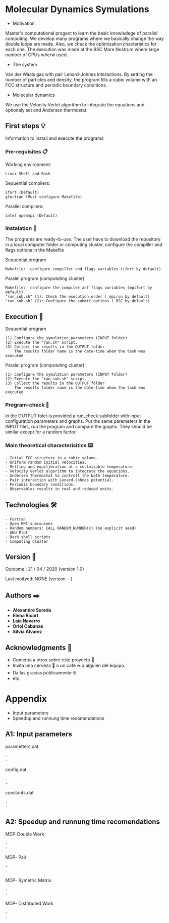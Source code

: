# Molecular Dynamics Symulations

* Motivation

Master's computational progect to learn the basic knowledege of parallel computing. We develop many programs where we basically change the way double loops are made. Also, we check the optimization chacteristics for each one. The execution was made at the BSC Mare Nostrum where large number of CPUs wherw used.
* The system

Van der Waals gas with pair Lenard-Johnes interactions. By setting the number of particles and density, the program fills a cubic volume with an FCC structure and periodic boundary conditions.
* Molecular dynamics

We use the Velocity Verlet algorithm to integrate the equations and optionaly set and Andersen thermostat.

## First steps 💡
Information to install and execute the programs


### Pre-requisites 📋

Working environment:

```
Linux Shell and Bash
```

Sequential compilers:

```
ifort (Default)
gfortran (Must configure Makefile)
```

Parallel compilers:
```
intel openmpi (Default)
```

### Instalation 🔧

The programs are ready-to-use. The user have to download the repository in a local computer folder or computing cluster, configure the compiller and flags options in the Makefile

Sequential program
```
Makefile:  configure compiller and flags variables (ifort by default)

```
Paralel program (compututing cluster)
```
Makefile:  configure the compiler anf flags variables (mpifort by default)
"run_sub.sh" (1): Check the execution order ( mpirun by default)
"run_sub.sh" (2): Configure the submit options ( BSC by default)
```

## Execution 🚀

Sequential program
```
(1) Configure the symulation parameters (INPUT folder)
(2) Execute the "run.sh" script.
(3) Collect the results in the OUTPUT folder
    The results folder name is the date-time whem the task was executed

```
Paralel program (compututing cluster)
```
(1) Configure the symulation parameters (INPUT folder)
(2) Execute the "run_sub.sh" script.
(3) Collect the results in the OUTPUT folder
    The results folder name is the date-time whem the task was executed
```
### Program-check 🔎

In the OUTPUT foler is provided a run_check subfolder with input configuration parameters and graphs. 
Put the same paremeters in the INPUT files, run the program and compare the graphs. 
They should be similar except for a random factor

### Main theoretical characterisitics ⌨️


```
- Inital FCC structure in a cubic volume.
- Uniform random initial velocities.
- Melting and equilibration at a custmizable temperature.
- Velocity Verlet algorithm to integrate the equations.
- Andersen Thermostat to controll the bath temperature.
- Pair interaction with Lenard-Johnes potential.
- Periodic boundary conditions.
- Observables results in real and reduced units.
```

## Technologies 🛠️

```
- Fortran
- Open MPI subrouines
- Random numbers: CALL RANDOM_NUMBER(x) (no explicit seed)
- GNU Plot
- Bash shell scripts
- Computing Cluster
```

## Version 📌

Outcome : 21 / 04 / 2020 (version 1.0)

Last moifyed:  NONE (version --)

## Authors ✒️

* **Alexandre Sureda**
* **Elena Ricart**
* **Laia Navarro**
* **Oriol Cabanas**
* **Silvia Àlvarez**


## Acknowledgments 🎁

* Comenta a otros sobre este proyecto 📢
* Invita una cerveza 🍺 o un café ☕ a alguien del equipo. 
* Da las gracias públicamente 🤓.
* etc.

# Appendix
* Input parameters
* Speedup and runnung time recomendations
## A1: Input parameters
parametters.dat
```
- 
-
```
config.dat
```
- 
-
```
constants.dat
```
- 
-
```
## A2: Speedup and runnung time recomendations
MDP-Double Work
```
- 
-
```
MDP- Pair
```
- 
-
```
MDP- Symetric Matrix
```
- 
-
```
MDP- Distributed Work
```
- 
-
```

